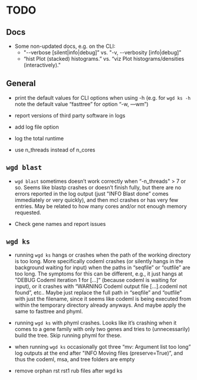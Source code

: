 # TODO

## Docs

- Some non-updated docs, e.g. on the CLI:
   - "--verbose [silent|info|debug]” vs. "-v, --verbosity [info|debug]”
   - “hist  Plot (stacked) histograms.” vs. “viz  Plot histograms/densities (interactively)."

## General

- print the default values for CLI options when using -h (e.g. for `wgd ks -h` note the default value “fasttree” for option “-w, —wm”)

- report versions of third party software in logs

- add log file option

- log the total runtime

- use n_threads instead of n_cores

## `wgd blast`

- `wgd blast` sometimes doesn’t work correctly when “-n_threads" > 7 or so.
Seems like blastp crashes or doesn’t finish fully, but there are no errors
reported in the log output (just "INFO Blast done” comes immediately or very
quickly), and then mcl crashes or has very few entries. May be related to how
many cores and/or not enough memory requested.

- Check gene names and report issues

## `wgd ks`

- running `wgd ks` hangs or crashes when the path of the working directory is
  too long. More specifically codeml crashes (or silently hangs in the
background waiting for input) when the paths in “seqfile” or “outfile” are too
long. The symptoms for this can be different, e.g., it just hangs at "DEBUG
Codeml iteration 1 for […]” (because codeml is waiting for input), or it
crashes with “WARNING Codeml output file […].codeml not found”, etc.. Maybe
just replace the full path in “seqfile” and “outfile” with just the filename,
since it seems like codeml is being executed from within the temporary
directory already anyways. And maybe apply the same to fasttree and phyml.

- running `wgd ks` with phyml crashes. Looks like it’s crashing when it comes
  to a gene family with only two genes and tries to (unnecessarily) build the
tree. Skip running phyml for these.

- when running `wgd ks` occasionally got three “mv: Argument list too long” log outputs at the end after "INFO Moving files (preserve=True)”, and thus the codeml, msa, and tree folders are empty

- remove orphan rst rst1 rub files after wgd ks

